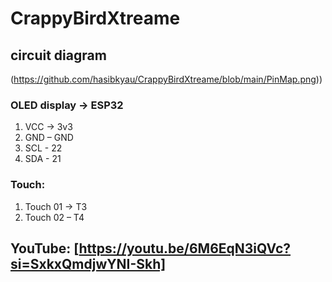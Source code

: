 # CrappyBirdXtreame
## circuit diagram
(https://github.com/hasibkyau/CrappyBirdXtreame/blob/main/PinMap.png))

### OLED display -> ESP32
1.	VCC -> 3v3
2.	GND – GND
3.	SCL - 22
4.	SDA - 21
### Touch:
1.	Touch 01 -> T3
2.	Touch 02 – T4

## YouTube: [https://youtu.be/6M6EqN3iQVc?si=SxkxQmdjwYNI-Skh]
